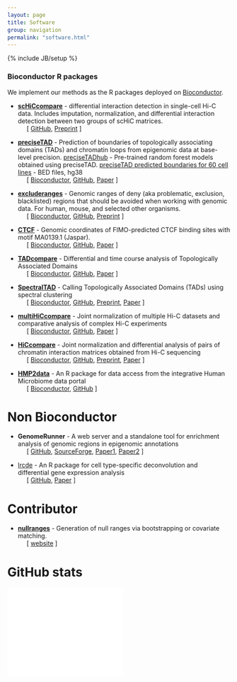 ```yaml
---
layout: page
title: Software
group: navigation
permalink: "software.html"
---
```

{% include JB/setup %}

### Bioconductor R packages

We implement our methods as the R packages deployed on [Bioconductor](http://www.bioconductor.org).

- [**scHiCcompare**](https://github.com/dozmorovlab/scHiCcompare) - differential interaction detection in single-cell Hi-C data. Includes imputation, normalization, and differential interaction detection between two groups of scHiC matrices. 
<br>&nbsp;&nbsp;&nbsp;&nbsp;&nbsp;[ [GitHub](https://github.com/dozmorovlab/scHiCcompare), [Preprint](https://doi.org/10.1101/2024.11.06.622369) ]

- [**preciseTAD**](https://bioconductor.org/packages/preciseTAD) - Prediction of boundaries of topologically associating domains (TADs) and chromatin loops from epigenomic data at base-level precision. [preciseTADhub](https://bioconductor.org/packages/preciseTADhub/) - Pre-trained random forest models obtained using preciseTAD. [preciseTAD predicted boundaries for 60 cell lines](https://drive.google.com/drive/folders/15Rc6PhrrBjThwE-5dSyNX-ILELaUu6uG?usp=sharing) - BED files, hg38
<br>&nbsp;&nbsp;&nbsp;&nbsp;&nbsp;[ [Bioconductor](https://bioconductor.org/packages/preciseTAD/), [GitHub](https://github.com/dozmorovlab/preciseTAD), [Paper](https://doi.org/10.1093/bioinformatics/btab743) ]

- [**excluderanges**](https://bioconductor.org/packages/excluderanges) - Genomic ranges of deny (aka problematic, exclusion, blacklisted) regions that should be avoided when working with genomic data. For human, mouse, and selected other organisms.
<br>&nbsp;&nbsp;&nbsp;&nbsp;&nbsp;[ [Bioconductor](https://bioconductor.org/packages/excluderanges/), [GitHub](https://github.com/mdozmorov/excluderanges), [Preprint](https://doi.org/10.1101/2022.11.21.517407) ]

- [**CTCF**](https://bioconductor.org/packages/CTCF) - Genomic coordinates of FIMO-predicted CTCF binding sites with motif MA0139.1 (Jaspar).
<br>&nbsp;&nbsp;&nbsp;&nbsp;&nbsp;[ [Bioconductor](https://bioconductor.org/packages/CTCF/), [GitHub](https://github.com/mdozmorov/CTCF), [Paper](https://doi.org/10.1093/bioadv/vbac097) ]

- [**TADcompare**](https://bioconductor.org/packages/TADCompare/) - Differential and time course analysis of Topologically Associated Domains
<br>&nbsp;&nbsp;&nbsp;&nbsp;&nbsp;[ [Bioconductor](https://bioconductor.org/packages/TADCompare/), [GitHub](https://github.com/dozmorovlab/TADCompare), [Paper](https://doi.org/10.3389/fgene.2020.00158) ]

- [**SpectralTAD**](https://bioconductor.org/packages/SpectralTAD/) - Calling Topologically Associated Domains (TADs) using spectral clustering
<br>&nbsp;&nbsp;&nbsp;&nbsp;&nbsp;[ [Bioconductor](https://bioconductor.org/packages/SpectralTAD/),  [GitHub](https://github.com/dozmorovlab/SpectralTAD), [Preprint](https://www.biorxiv.org/content/10.1101/549170v3), [Paper](https://doi.org/10.1186/s12859-020-03652-w) ]

- [**multiHiCcompare**](https://bioconductor.org/packages/multiHiCcompare/) - Joint normalization of multiple Hi-C datasets and comparative analysis of complex Hi-C experiments
<br>&nbsp;&nbsp;&nbsp;&nbsp;&nbsp;[ [Bioconductor](https://bioconductor.org/packages/multiHiCcompare/), [GitHub](https://github.com/dozmorovlab/multHiCcompare), [Paper](https://doi.org/10.1093/bioinformatics/btz048) ]

- [**HiCcompare**](https://bioconductor.org/packages/HiCcompare/) - Joint normalization and differential analysis of pairs of chromatin interaction matrices obtained from Hi-C sequencing
<br>&nbsp;&nbsp;&nbsp;&nbsp;&nbsp;[ [Bioconductor](https://bioconductor.org/packages/HiCcompare/), [GitHub](https://github.com/dozmorovlab/HiCcompare), [Preprint](https://www.biorxiv.org/content/10.1101/147850v2), [Paper](https://doi.org/10.1186/s12859-018-2288-x) ]

- [**HMP2data**](https://bioconductor.org/packages/HMP2Data/) - An R package for data access from the integrative Human Microbiome data portal
<br>&nbsp;&nbsp;&nbsp;&nbsp;&nbsp;[ [Bioconductor](https://bioconductor.org/packages/HMP2Data/), [GitHub](https://github.com/dozmorovlab/HMP2Data) ]

# Non Bioconductor

- **GenomeRunner** - A web server and a standalone tool for enrichment analysis of genomic regions in epigenomic annotations
<br>&nbsp;&nbsp;&nbsp;&nbsp;&nbsp;[ [GitHub](https://github.com/mdozmorov/genomerunner_web), [SourceForge](https://sourceforge.net/p/genomerunner), [Paper1](https://doi.org/10.1093/bioinformatics/btw169), [Paper2](https://doi.org/10.1093/bioinformatics/btr666) ]

- [lrcde](https://github.com/mdozmorov/lrcde.dev) - An R package for cell type-specific deconvolution and differential gene expression analysis
<br>&nbsp;&nbsp;&nbsp;&nbsp;&nbsp;[ [GitHub](https://github.com/mdozmorov/lrcde.dev), [Paper](https://doi.org/10.1186/s12859-016-1226-z) ]

# Contributor

- [**nullranges**](https://bioconductor.org/packages/nullranges) - Generation of null ranges via bootstrapping or covariate matching.
<br>&nbsp;&nbsp;&nbsp;&nbsp;&nbsp;[ [website](https://nullranges.github.io/nullranges/) ]

# GitHub stats

<img src="https://raw.githubusercontent.com/mdozmorov/GitHub_metrics/master/github-metrics.svg" height=200 >
